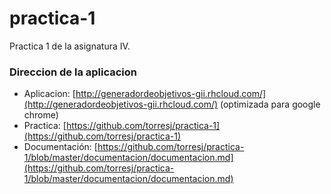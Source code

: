 practica-1
==========

Practica 1 de la asignatura IV.

### Direccion de la aplicacion

* Aplicacion: [http://generadordeobjetivos-gii.rhcloud.com/](http://generadordeobjetivos-gii.rhcloud.com/) (optimizada para google chrome)
* Practica: [https://github.com/torresj/practica-1](https://github.com/torresj/practica-1)
* Documentación: [https://github.com/torresj/practica-1/blob/master/documentacion/documentacion.md](https://github.com/torresj/practica-1/blob/master/documentacion/documentacion.md)
